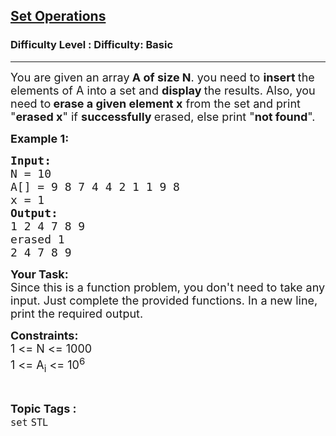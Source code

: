 <h2><a href="https://www.geeksforgeeks.org/problems/set-operations/1?page=2&difficulty=Basic&status=unsolved,attempted&sortBy=accuracy">Set Operations</a></h2><h3>Difficulty Level : Difficulty: Basic</h3><hr><div class="problems_problem_content__Xm_eO"><p><span style="font-size: 18px;">You are given an array<strong> A of size N</strong>. you need to <strong>insert </strong>the elements of A into a set and <strong>display </strong>the results. Also, you need to<strong> erase a given element x</strong> from the set and print "<strong>erased x</strong>" if <strong>successfully </strong>erased, else print "<strong>not found</strong>".</span></p>
<p><span style="font-size: 18px;"><strong>Example 1:</strong></span></p>
<pre><span style="font-size: 18px;"><strong>Input:</strong>
N = 10
A[] = 9 8 7 4 4 2 1 1 9 8
x = 1
<strong>Output:</strong> 
1 2 4 7 8 9
erased 1
2 4 7 8 9</span>
</pre>
<p><span style="font-size: 18px;"><strong>Your Task:</strong><br>Since this is a function problem, you don't need to take any input. Just complete the provided functions. In a new line, print the required output.</span></p>
<p><span style="font-size: 18px;"><strong>Constraints:</strong><br>1 &lt;= N &lt;= 1000<br>1 &lt;= A<sub>i</sub> &lt;= 10<sup>6</sup></span></p></div><br><p><span style=font-size:18px><strong>Topic Tags : </strong><br><code>set</code>&nbsp;<code>STL</code>&nbsp;